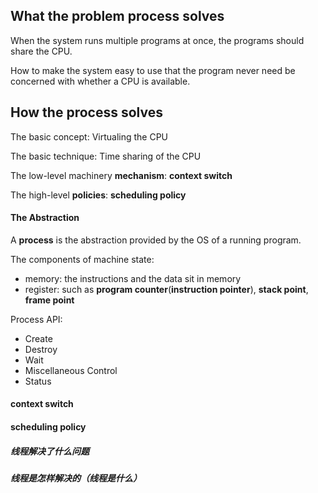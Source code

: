 ## What the problem process solves

When the system runs multiple programs at once, the programs should share the CPU. 

How to make the system easy to use that the program never need be concerned with whether a CPU is available.

## How the process solves

The basic concept: Virtualing the CPU

The basic technique: Time sharing of the CPU

The low-level machinery **mechanism**: **context switch**

The high-level **policies**: **scheduling policy**

#### The Abstraction

A **process** is the abstraction provided by the OS of a running program.

The components of machine state:

* memory: the instructions and the data sit in memory
* register: such as **program counter**(**instruction pointer**), **stack point**, **frame point**

Process API:

* Create
* Destroy
* Wait
* Miscellaneous Control
* Status

#### context switch

#### scheduling policy


##### 线程解决了什么问题

##### 线程是怎样解决的（线程是什么）




